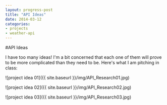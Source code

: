 ```yaml
---
layout: progress-post
title: "API Ideas"
date: 2014-03-12
categories:
- projects
- weather-api
---
```


#API Ideas

I have too many ideas! I'm a bit concerned that each one of them will prove to be more complicated than they need to be. Here's what I am pitching in class:

![project idea 01]({{ site.baseurl }}/img/API_Research01.jpg)

![project idea 02]({{ site.baseurl }}/img/API_Research02.jpg)

![project idea 03]({{ site.baseurl }}/img/API_Research03.jpg)